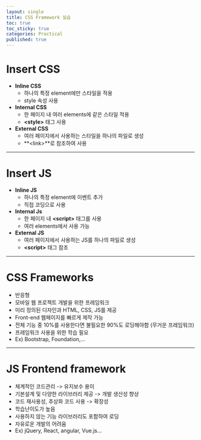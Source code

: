 ```yaml
---
layout: single
title: CSS Framework 실습
toc: true
toc_sticky: true
categories: Practical
published: true
---
```


# Insert CSS
* **Inline CSS**
    * 하나의 특정 element에만 스타일을 적용
    * style 속성 사용
* **Internal CSS**
    * 한 페이지 내 여러 elements에 같은 스타일 적용
    * **\<style\>** 태그 사용
* **External CSS**
    * 여러 페이지에서 사용하는 스타일을 하나의 파일로 생성
    * **\<link\>**로 참조하여 사용

----------

# Insert JS
* **Inline JS**
    * 하나의 특정 element에 이벤트 추가
    * 직접 코딩으로 사용
* **Internal Js**
    * 한 페이지 내 **\<script\>** 태그를 사용
    * 여러 elements에서 사용 가능
* **External JS**
    * 여러 페이지에서 사용하는 JS를 하나의 파일로 생성
    * **\<script\>** 태그 참조

----------
  
# CSS Frameworks
* 반응형
* 모바일 웹 프로젝트 개발을 위한 프레임워크
* 미리 정의된 디자인과 HTML, CSS, JS를 제공
* Front-end 웹페이지를 빠르게 제작 가능
* 전체 기능 중 10%를 사용한다면 불필요한 90%도 로딩해야함 (무거운 프레임워크)
* 프레임워크 사용을 위한 학습 필요
* Ex) Bootstrap, Foundation,...

----------

# JS Frontend framework
* 체계적인 코드관리 -> 유지보수 용이
* 기본설계 및 다양한 라이브러리 제공 -> 개발 생산성 향상
* 코드 재사용성, 추상화 코드 사용 -> 확장성
* 학습난이도가 높음
* 사용하지 않는 기능 라이브러리도 포함하여 로딩
* 자유로운 개발의 어려움
* Ex) jQuery, React, angular, Vue.js…
